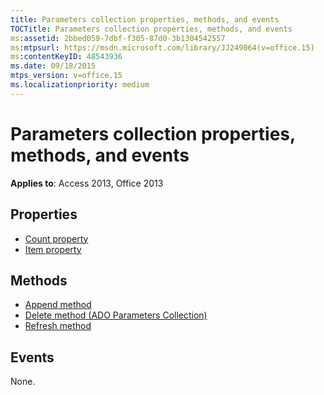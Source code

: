 ```yaml
---
title: Parameters collection properties, methods, and events
TOCTitle: Parameters collection properties, methods, and events
ms:assetid: 2bbed059-7dbf-f305-87d0-3b1304542557
ms:mtpsurl: https://msdn.microsoft.com/library/JJ249064(v=office.15)
ms:contentKeyID: 48543936
ms.date: 09/18/2015
mtps_version: v=office.15
ms.localizationpriority: medium
---
```


# Parameters collection properties, methods, and events

**Applies to**: Access 2013, Office 2013

## Properties

- [Count property](count-property-ado.md)
- [Item property](item-property-ado.md)

## Methods

- [Append method](append-method-ado.md)
- [Delete method (ADO Parameters Collection)](delete-method-ado-parameters-collection.md)
- [Refresh method](refresh-method-ado.md)

## Events

None.

